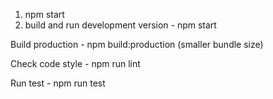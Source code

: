1) npm start
2) build and run development version - npm start

Build production - npm build:production (smaller bundle size)

Check code style - npm run lint

Run test - npm run test